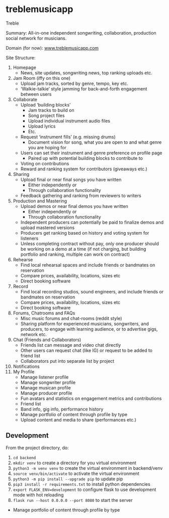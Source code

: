 # treblemusicapp

Treble

Summary: All-in-one independent songwriting, collaboration, production social network for musicians.

Domain (for now): www.treblemusicapp.com

Site Structure:

1. Homepage
    * News, site updates, songwriting news, top ranking uploads etc.
2. Jam Room (iffy on this one)
    * Upload jam tracks, sorted by genre, tempo, key etc.
    * ‘Walkie-talkie’ style jamming for back-and-forth engagement between users
3. Collaborate
    * Upload ‘building blocks’
        * Jam tracks to build on
        * Song project files
        * Upload individual instrument audio files
        * Upload lyrics
        * Etc.
    * Request ‘instrument fills’ (e.g. missing drums)
        * Document vision for song, what you are open to and what genre you are hoping for
    * Users can set their instrument and genre preference on profile page
        * Paired up with potential building blocks to contribute to
    * Voting on contributions
    * Reward and ranking system for contributors (giveaways etc.)
4. Sharing
    * Upload final or near final songs you have written
        * Either independently or
        * Through collaboration functionality
    * Feedback gathering and ranking from reviewers to writers
5. Production and Mastering
    * Upload demos or near final demos you have written
        * Either independently or
        * Through collaboration functionality
    * Independent producers can potentially be paid to finalize demos and upload mastered versions
    * Producers get ranking based on history and voting system for listeners
    * Unless completing contract without pay, only one producer should be working on a demo at a time (if not charging, but building portfolio and ranking, multiple can work on contract)
6. Rehearse
    * Find local rehearsal spaces and include friends or bandmates on reservation
    * Compare prices, availability, locations, sizes etc
    * Direct booking software
7. Record
    * Find local recording studios, sound engineers, and include friends or bandmates on reservation
    * Compare prices, availability, locations, sizes etc
    * Direct booking software
8. Forums, Chatrooms and FAQs
    * Misc music forums and chat-rooms (reddit style)
    * Sharing platform for experienced musicians, songwriters, and producers, to engage with learning audience, or to advertise gigs, network etc.
9. Chat (Friends and Collaborators)
    * Friends list can message and video chat directly
    * Other users can request chat (like IG) or request to be added to friend list
    * Collaborators put into separate list by project
10. Notifications
11. My Profile
    * Manage listener profile
    * Manage songwriter profile
    * Manage musican profile
    * Manage producer profile
    * Fun avatars and statistics on engagement metrics and contributions
    * Friend list
    * Band info, gig info, performance history
    * Manage portfolio of content through profile by type
    * Upload content and media to share (performances etc.)

## Development

From the project directory, do:
1. `cd backend`
2. `mkdir venv` to create a directory for you virtual environment
3. `python3 -m venv venv` to create the virtual environment in backend/venv
4. `source venv/bin/activate` to activate the virtual environment
5. `python3 -m pip install --upgrade pip` to update pip
5. `pip3 install -r requirements.txt` to install python dependencies
6. `export FLASK_ENV=development` to configure flask to use development mode with hot reloading
6. `flask run --host 0.0.0.0 --port 8080` to start the server

* Manage portfolio of content through profile by type

